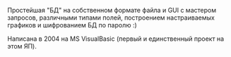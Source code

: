 Простейшая "БД" на собственном формате файла и GUI с мастером запросов, различными типами полей, построением настраиваемых графиков и шифрованием БД по паролю :)

Написана в 2004 на MS VisualBasic (первый и единственный проект на этом ЯП).
